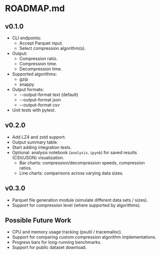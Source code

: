 # ROADMAP.md

## v0.1.0

- CLI endpoints:
    - Accept Parquet input.
    - Select compression algorithm(s).
- Output:
    - Compression ratio.
    - Compression time.
    - Decompression time.
- Supported algorithms:
    - gzip
    - snappy
- Output formats:
    - --output-format text (default)
    - --output-format json
    - --output-format csv
- Unit tests with pytest.

## v0.2.0

- Add LZ4 and zstd support.
- Output summary table.
- Start adding integration tests.
- Optional: analysis notebook (`analysis.ipynb`) for saved results (CSV/JSON) visualization.
    - Bar charts: compression/decompression speeds, compression ratios.
    - Line charts: comparisons across varying data sizes.

## v0.3.0

- Parquet file generation module (simulate different data sets / sizes).
- Support for compression level (where supported by algorithms).

## Possible Future Work

- CPU and memory usage tracking (psutil / tracemalloc).
- Support for comparing custom compression algorithm implementations.
- Progress bars for long-running benchmarks.
- Support for public dataset download.
